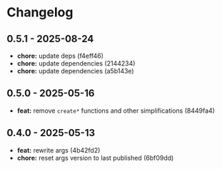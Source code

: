 # Changelog

## 0.5.1 - 2025-08-24

- __chore:__ update deps (f4eff46)
- __chore:__ update dependencies (2144234)
- __chore:__ update dependencies (a5b143e)

## 0.5.0 - 2025-05-16

- __feat:__ remove `create*` functions and other simplifications (8449fa4)

## 0.4.0 - 2025-05-13

- __feat:__ rewrite args (4b42fd2)
- __chore:__ reset args version to last published (6bf09dd)
